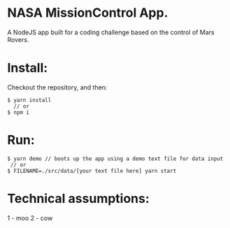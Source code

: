 # NASA MissionControl App.
A NodeJS app built for a coding challenge based on the control of Mars Rovers.

# Install:
Checkout the repository, and then:
```
$ yarn install
  // or
$ npm i
```

# Run:
```
$ yarn demo // boots up the app using a demo text file for data input
 // or
$ FILENAME=./src/data/[your text file here] yarn start
```

# Technical assumptions:
1 - moo
2 - cow
